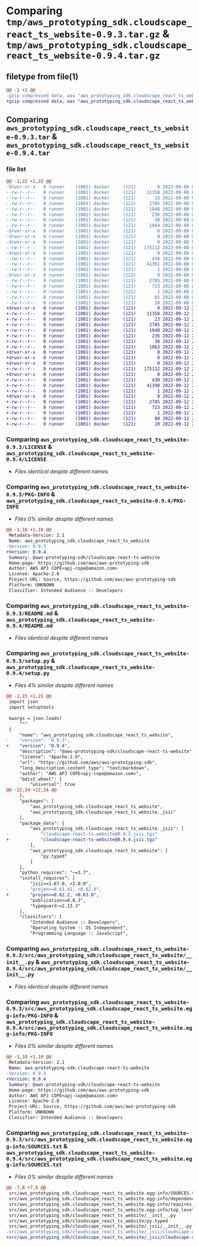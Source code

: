 # Comparing `tmp/aws_prototyping_sdk.cloudscape_react_ts_website-0.9.3.tar.gz` & `tmp/aws_prototyping_sdk.cloudscape_react_ts_website-0.9.4.tar.gz`

## filetype from file(1)

```diff
@@ -1 +1 @@
-gzip compressed data, was "aws_prototyping_sdk.cloudscape_react_ts_website-0.9.3.tar", last modified: Thu Sep  8 03:54:36 2022, max compression
+gzip compressed data, was "aws_prototyping_sdk.cloudscape_react_ts_website-0.9.4.tar", last modified: Mon Sep 12 23:20:52 2022, max compression
```

## Comparing `aws_prototyping_sdk.cloudscape_react_ts_website-0.9.3.tar` & `aws_prototyping_sdk.cloudscape_react_ts_website-0.9.4.tar`

### file list

```diff
@@ -1,22 +1,22 @@
-drwxr-xr-x   0 runner    (1001) docker     (121)        0 2022-09-08 03:54:36.635865 aws_prototyping_sdk.cloudscape_react_ts_website-0.9.3/
--rw-r--r--   0 runner    (1001) docker     (121)    11358 2022-09-08 03:54:24.000000 aws_prototyping_sdk.cloudscape_react_ts_website-0.9.3/LICENSE
--rw-r--r--   0 runner    (1001) docker     (121)       23 2022-09-08 03:54:24.000000 aws_prototyping_sdk.cloudscape_react_ts_website-0.9.3/MANIFEST.in
--rw-r--r--   0 runner    (1001) docker     (121)     2785 2022-09-08 03:54:36.635865 aws_prototyping_sdk.cloudscape_react_ts_website-0.9.3/PKG-INFO
--rw-r--r--   0 runner    (1001) docker     (121)     1848 2022-09-08 03:54:24.000000 aws_prototyping_sdk.cloudscape_react_ts_website-0.9.3/README.md
--rw-r--r--   0 runner    (1001) docker     (121)      236 2022-09-08 03:54:24.000000 aws_prototyping_sdk.cloudscape_react_ts_website-0.9.3/pyproject.toml
--rw-r--r--   0 runner    (1001) docker     (121)       38 2022-09-08 03:54:36.635865 aws_prototyping_sdk.cloudscape_react_ts_website-0.9.3/setup.cfg
--rw-r--r--   0 runner    (1001) docker     (121)     1864 2022-09-08 03:54:24.000000 aws_prototyping_sdk.cloudscape_react_ts_website-0.9.3/setup.py
-drwxr-xr-x   0 runner    (1001) docker     (121)        0 2022-09-08 03:54:36.635865 aws_prototyping_sdk.cloudscape_react_ts_website-0.9.3/src/
-drwxr-xr-x   0 runner    (1001) docker     (121)        0 2022-09-08 03:54:36.635865 aws_prototyping_sdk.cloudscape_react_ts_website-0.9.3/src/aws_prototyping_sdk/
-drwxr-xr-x   0 runner    (1001) docker     (121)        0 2022-09-08 03:54:36.635865 aws_prototyping_sdk.cloudscape_react_ts_website-0.9.3/src/aws_prototyping_sdk/cloudscape_react_ts_website/
--rw-r--r--   0 runner    (1001) docker     (121)   175112 2022-09-08 03:54:24.000000 aws_prototyping_sdk.cloudscape_react_ts_website-0.9.3/src/aws_prototyping_sdk/cloudscape_react_ts_website/__init__.py
-drwxr-xr-x   0 runner    (1001) docker     (121)        0 2022-09-08 03:54:36.635865 aws_prototyping_sdk.cloudscape_react_ts_website-0.9.3/src/aws_prototyping_sdk/cloudscape_react_ts_website/_jsii/
--rw-r--r--   0 runner    (1001) docker     (121)      430 2022-09-08 03:54:24.000000 aws_prototyping_sdk.cloudscape_react_ts_website-0.9.3/src/aws_prototyping_sdk/cloudscape_react_ts_website/_jsii/__init__.py
--rw-r--r--   0 runner    (1001) docker     (121)    41361 2022-09-08 03:54:24.000000 aws_prototyping_sdk.cloudscape_react_ts_website-0.9.3/src/aws_prototyping_sdk/cloudscape_react_ts_website/_jsii/cloudscape-react-ts-website@0.9.3.jsii.tgz
--rw-r--r--   0 runner    (1001) docker     (121)        1 2022-09-08 03:54:24.000000 aws_prototyping_sdk.cloudscape_react_ts_website-0.9.3/src/aws_prototyping_sdk/cloudscape_react_ts_website/py.typed
-drwxr-xr-x   0 runner    (1001) docker     (121)        0 2022-09-08 03:54:36.635865 aws_prototyping_sdk.cloudscape_react_ts_website-0.9.3/src/aws_prototyping_sdk.cloudscape_react_ts_website.egg-info/
--rw-r--r--   0 runner    (1001) docker     (121)     2785 2022-09-08 03:54:35.000000 aws_prototyping_sdk.cloudscape_react_ts_website-0.9.3/src/aws_prototyping_sdk.cloudscape_react_ts_website.egg-info/PKG-INFO
--rw-r--r--   0 runner    (1001) docker     (121)      723 2022-09-08 03:54:36.000000 aws_prototyping_sdk.cloudscape_react_ts_website-0.9.3/src/aws_prototyping_sdk.cloudscape_react_ts_website.egg-info/SOURCES.txt
--rw-r--r--   0 runner    (1001) docker     (121)        1 2022-09-08 03:54:36.000000 aws_prototyping_sdk.cloudscape_react_ts_website-0.9.3/src/aws_prototyping_sdk.cloudscape_react_ts_website.egg-info/dependency_links.txt
--rw-r--r--   0 runner    (1001) docker     (121)       81 2022-09-08 03:54:36.000000 aws_prototyping_sdk.cloudscape_react_ts_website-0.9.3/src/aws_prototyping_sdk.cloudscape_react_ts_website.egg-info/requires.txt
--rw-r--r--   0 runner    (1001) docker     (121)       20 2022-09-08 03:54:36.000000 aws_prototyping_sdk.cloudscape_react_ts_website-0.9.3/src/aws_prototyping_sdk.cloudscape_react_ts_website.egg-info/top_level.txt
+drwxr-xr-x   0 runner    (1001) docker     (121)        0 2022-09-12 23:20:52.412294 aws_prototyping_sdk.cloudscape_react_ts_website-0.9.4/
+-rw-r--r--   0 runner    (1001) docker     (121)    11358 2022-09-12 23:20:38.000000 aws_prototyping_sdk.cloudscape_react_ts_website-0.9.4/LICENSE
+-rw-r--r--   0 runner    (1001) docker     (121)       23 2022-09-12 23:20:38.000000 aws_prototyping_sdk.cloudscape_react_ts_website-0.9.4/MANIFEST.in
+-rw-r--r--   0 runner    (1001) docker     (121)     2785 2022-09-12 23:20:52.412294 aws_prototyping_sdk.cloudscape_react_ts_website-0.9.4/PKG-INFO
+-rw-r--r--   0 runner    (1001) docker     (121)     1848 2022-09-12 23:20:38.000000 aws_prototyping_sdk.cloudscape_react_ts_website-0.9.4/README.md
+-rw-r--r--   0 runner    (1001) docker     (121)      236 2022-09-12 23:20:38.000000 aws_prototyping_sdk.cloudscape_react_ts_website-0.9.4/pyproject.toml
+-rw-r--r--   0 runner    (1001) docker     (121)       38 2022-09-12 23:20:52.412294 aws_prototyping_sdk.cloudscape_react_ts_website-0.9.4/setup.cfg
+-rw-r--r--   0 runner    (1001) docker     (121)     1863 2022-09-12 23:20:38.000000 aws_prototyping_sdk.cloudscape_react_ts_website-0.9.4/setup.py
+drwxr-xr-x   0 runner    (1001) docker     (121)        0 2022-09-12 23:20:52.408293 aws_prototyping_sdk.cloudscape_react_ts_website-0.9.4/src/
+drwxr-xr-x   0 runner    (1001) docker     (121)        0 2022-09-12 23:20:52.408293 aws_prototyping_sdk.cloudscape_react_ts_website-0.9.4/src/aws_prototyping_sdk/
+drwxr-xr-x   0 runner    (1001) docker     (121)        0 2022-09-12 23:20:52.408293 aws_prototyping_sdk.cloudscape_react_ts_website-0.9.4/src/aws_prototyping_sdk/cloudscape_react_ts_website/
+-rw-r--r--   0 runner    (1001) docker     (121)   175112 2022-09-12 23:20:38.000000 aws_prototyping_sdk.cloudscape_react_ts_website-0.9.4/src/aws_prototyping_sdk/cloudscape_react_ts_website/__init__.py
+drwxr-xr-x   0 runner    (1001) docker     (121)        0 2022-09-12 23:20:52.408293 aws_prototyping_sdk.cloudscape_react_ts_website-0.9.4/src/aws_prototyping_sdk/cloudscape_react_ts_website/_jsii/
+-rw-r--r--   0 runner    (1001) docker     (121)      430 2022-09-12 23:20:38.000000 aws_prototyping_sdk.cloudscape_react_ts_website-0.9.4/src/aws_prototyping_sdk/cloudscape_react_ts_website/_jsii/__init__.py
+-rw-r--r--   0 runner    (1001) docker     (121)    41398 2022-09-12 23:20:38.000000 aws_prototyping_sdk.cloudscape_react_ts_website-0.9.4/src/aws_prototyping_sdk/cloudscape_react_ts_website/_jsii/cloudscape-react-ts-website@0.9.4.jsii.tgz
+-rw-r--r--   0 runner    (1001) docker     (121)        1 2022-09-12 23:20:38.000000 aws_prototyping_sdk.cloudscape_react_ts_website-0.9.4/src/aws_prototyping_sdk/cloudscape_react_ts_website/py.typed
+drwxr-xr-x   0 runner    (1001) docker     (121)        0 2022-09-12 23:20:52.408293 aws_prototyping_sdk.cloudscape_react_ts_website-0.9.4/src/aws_prototyping_sdk.cloudscape_react_ts_website.egg-info/
+-rw-r--r--   0 runner    (1001) docker     (121)     2785 2022-09-12 23:20:51.000000 aws_prototyping_sdk.cloudscape_react_ts_website-0.9.4/src/aws_prototyping_sdk.cloudscape_react_ts_website.egg-info/PKG-INFO
+-rw-r--r--   0 runner    (1001) docker     (121)      723 2022-09-12 23:20:52.000000 aws_prototyping_sdk.cloudscape_react_ts_website-0.9.4/src/aws_prototyping_sdk.cloudscape_react_ts_website.egg-info/SOURCES.txt
+-rw-r--r--   0 runner    (1001) docker     (121)        1 2022-09-12 23:20:51.000000 aws_prototyping_sdk.cloudscape_react_ts_website-0.9.4/src/aws_prototyping_sdk.cloudscape_react_ts_website.egg-info/dependency_links.txt
+-rw-r--r--   0 runner    (1001) docker     (121)       80 2022-09-12 23:20:52.000000 aws_prototyping_sdk.cloudscape_react_ts_website-0.9.4/src/aws_prototyping_sdk.cloudscape_react_ts_website.egg-info/requires.txt
+-rw-r--r--   0 runner    (1001) docker     (121)       20 2022-09-12 23:20:52.000000 aws_prototyping_sdk.cloudscape_react_ts_website-0.9.4/src/aws_prototyping_sdk.cloudscape_react_ts_website.egg-info/top_level.txt
```

### Comparing `aws_prototyping_sdk.cloudscape_react_ts_website-0.9.3/LICENSE` & `aws_prototyping_sdk.cloudscape_react_ts_website-0.9.4/LICENSE`

 * *Files identical despite different names*

### Comparing `aws_prototyping_sdk.cloudscape_react_ts_website-0.9.3/PKG-INFO` & `aws_prototyping_sdk.cloudscape_react_ts_website-0.9.4/PKG-INFO`

 * *Files 0% similar despite different names*

```diff
@@ -1,10 +1,10 @@
 Metadata-Version: 2.1
 Name: aws_prototyping_sdk.cloudscape_react_ts_website
-Version: 0.9.3
+Version: 0.9.4
 Summary: @aws-prototyping-sdk/cloudscape-react-ts-website
 Home-page: https://github.com/aws/aws-prototyping-sdk
 Author: AWS APJ COPE<apj-cope@amazon.com>
 License: Apache-2.0
 Project-URL: Source, https://github.com/aws/aws-prototyping-sdk
 Platform: UNKNOWN
 Classifier: Intended Audience :: Developers
```

### Comparing `aws_prototyping_sdk.cloudscape_react_ts_website-0.9.3/README.md` & `aws_prototyping_sdk.cloudscape_react_ts_website-0.9.4/README.md`

 * *Files identical despite different names*

### Comparing `aws_prototyping_sdk.cloudscape_react_ts_website-0.9.3/setup.py` & `aws_prototyping_sdk.cloudscape_react_ts_website-0.9.4/setup.py`

 * *Files 4% similar despite different names*

```diff
@@ -1,15 +1,15 @@
 import json
 import setuptools
 
 kwargs = json.loads(
     """
 {
     "name": "aws_prototyping_sdk.cloudscape_react_ts_website",
-    "version": "0.9.3",
+    "version": "0.9.4",
     "description": "@aws-prototyping-sdk/cloudscape-react-ts-website",
     "license": "Apache-2.0",
     "url": "https://github.com/aws/aws-prototyping-sdk",
     "long_description_content_type": "text/markdown",
     "author": "AWS APJ COPE<apj-cope@amazon.com>",
     "bdist_wheel": {
         "universal": true
@@ -22,24 +22,24 @@
     },
     "packages": [
         "aws_prototyping_sdk.cloudscape_react_ts_website",
         "aws_prototyping_sdk.cloudscape_react_ts_website._jsii"
     ],
     "package_data": {
         "aws_prototyping_sdk.cloudscape_react_ts_website._jsii": [
-            "cloudscape-react-ts-website@0.9.3.jsii.tgz"
+            "cloudscape-react-ts-website@0.9.4.jsii.tgz"
         ],
         "aws_prototyping_sdk.cloudscape_react_ts_website": [
             "py.typed"
         ]
     },
     "python_requires": "~=3.7",
     "install_requires": [
         "jsii>=1.67.0, <2.0.0",
-        "projen>=0.61.41, <0.62.0",
+        "projen>=0.62.2, <0.63.0",
         "publication>=0.0.3",
         "typeguard~=2.13.3"
     ],
     "classifiers": [
         "Intended Audience :: Developers",
         "Operating System :: OS Independent",
         "Programming Language :: JavaScript",
```

### Comparing `aws_prototyping_sdk.cloudscape_react_ts_website-0.9.3/src/aws_prototyping_sdk/cloudscape_react_ts_website/__init__.py` & `aws_prototyping_sdk.cloudscape_react_ts_website-0.9.4/src/aws_prototyping_sdk/cloudscape_react_ts_website/__init__.py`

 * *Files identical despite different names*

### Comparing `aws_prototyping_sdk.cloudscape_react_ts_website-0.9.3/src/aws_prototyping_sdk.cloudscape_react_ts_website.egg-info/PKG-INFO` & `aws_prototyping_sdk.cloudscape_react_ts_website-0.9.4/src/aws_prototyping_sdk.cloudscape_react_ts_website.egg-info/PKG-INFO`

 * *Files 0% similar despite different names*

```diff
@@ -1,10 +1,10 @@
 Metadata-Version: 2.1
 Name: aws-prototyping-sdk.cloudscape-react-ts-website
-Version: 0.9.3
+Version: 0.9.4
 Summary: @aws-prototyping-sdk/cloudscape-react-ts-website
 Home-page: https://github.com/aws/aws-prototyping-sdk
 Author: AWS APJ COPE<apj-cope@amazon.com>
 License: Apache-2.0
 Project-URL: Source, https://github.com/aws/aws-prototyping-sdk
 Platform: UNKNOWN
 Classifier: Intended Audience :: Developers
```

### Comparing `aws_prototyping_sdk.cloudscape_react_ts_website-0.9.3/src/aws_prototyping_sdk.cloudscape_react_ts_website.egg-info/SOURCES.txt` & `aws_prototyping_sdk.cloudscape_react_ts_website-0.9.4/src/aws_prototyping_sdk.cloudscape_react_ts_website.egg-info/SOURCES.txt`

 * *Files 0% similar despite different names*

```diff
@@ -7,8 +7,8 @@
 src/aws_prototyping_sdk.cloudscape_react_ts_website.egg-info/SOURCES.txt
 src/aws_prototyping_sdk.cloudscape_react_ts_website.egg-info/dependency_links.txt
 src/aws_prototyping_sdk.cloudscape_react_ts_website.egg-info/requires.txt
 src/aws_prototyping_sdk.cloudscape_react_ts_website.egg-info/top_level.txt
 src/aws_prototyping_sdk/cloudscape_react_ts_website/__init__.py
 src/aws_prototyping_sdk/cloudscape_react_ts_website/py.typed
 src/aws_prototyping_sdk/cloudscape_react_ts_website/_jsii/__init__.py
-src/aws_prototyping_sdk/cloudscape_react_ts_website/_jsii/cloudscape-react-ts-website@0.9.3.jsii.tgz
+src/aws_prototyping_sdk/cloudscape_react_ts_website/_jsii/cloudscape-react-ts-website@0.9.4.jsii.tgz
```


